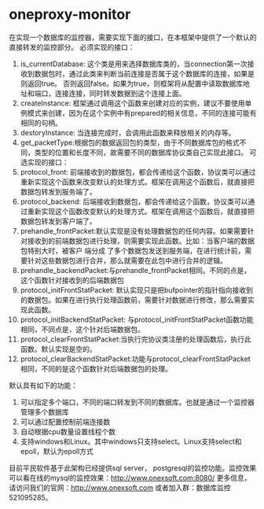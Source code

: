 # oneproxy-monitor
在实现一个数据库的监控器，需要实现下面的接口，在本框架中提供了一个默认的直接转发的监控部分。
必须实现的接口：
1. is_currentDatabase: 这个类是用来选择数据库类的，当connection第一次接收到数据包时，通过此类来判断当前连接是否属于这个数据库的连接，如果是则返回true。
否则返回false。如果为true，则框架将从配置中读取数据库地址和端口，连接连接，同时转发数据到这个连接上面。
2. createInstance: 框架通过调用这个函数来创建对应的实例，建议不要使用单例模式来创建，因为在这个实例中有prepared的相关信息，不同的连接可能有相同的句柄。
3. destoryInstance: 当连接完成时，会调用此函数来释放相关的内存等。
4. get_packetType:根据包的数据返回包的类型，由于不同数据库包的格式不同，类型的位置和长度不同，故需要不同的数据库协议类自己实现此接口。
可选实现的接口：
1. protocol_front: 前端接收到的数据包，都会传递给这个函数，协议类可以通过重新实现这个函数来改变默认的处理方式。框架在调用这个函数后，就直接把数据包转发到服务端了。
2. protocol_backend: 后端接收到数据包，都会传递给这个函数，协议类可以通过重新实现这个函数改变默认的处理方式。框架在调用这个函数后，就直接把数据包转发到客户端了。
3. prehandle_frontPacket:默认实现是没有处理数据包的任何内容。如果需要针对接收到的前端数据包进行处理，则需要实现此函数。比如：当客户端的数据包特别大时，被客户 端分成
了多个数据包发送到服务端，在进行统计前，需要针对这些数据包进行合并，那么就需要在此包中进行合并的逻辑。
4. prehandle_backendPacket:与prehandle_frontPacket相同。不同的点是，这个函数针对接收到的后端数据包
5. protocol_initFrontStatPacket: 默认实现只是把bufpointer的指针指向接收到的数据包。如果在进行执行处理函数前，需要针对数据进行修改，那么需要实现此函数。
6. protocol_initBackendStatPacket: 与protocol_initFrontStatPacket函数功能相同，不同点是，这个针对后端数据包。
7. protocol_clearFrontStatPacket:当执行完协议类注册的处理函数后，执行此函数。默认实现是空的。
8. protocol_clearBackendStatPacket:功能与protocol_clearFrontStatPacket相同，不同的是这个函数针对后端数据包的处理。

默认具有如下的功能：
1. 可以指定多个端口，不同的端口转发到不同的数据库。也就是通过一个监控器管理多个数据库
2. 可以通过配置控制前端连接数
3. 自动根据cpu数量设置线程个数
4. 支持windows和Linux。其中windows只支持select。Linux支持select和epoll，默认为epoll方式

目前平民软件基于此架构已经提供sql server， postgresql的监控功能。监控效果可以看在线的mysql的监控效果：http://www.onexsoft.com:8080/
更多信息，请访问我们的官网：http://www.onexsoft.com 或者加入群：数据库监控 521095285。

